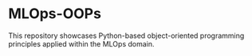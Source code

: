 # MLOps-OOPs
This repository showcases Python-based object-oriented programming principles applied within the MLOps domain.
